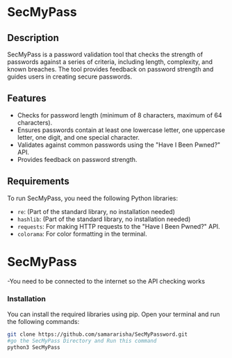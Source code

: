 # SecMyPass

## Description
SecMyPass is a password validation tool that checks the strength of passwords against a series of criteria, including length, complexity, and known breaches. The tool provides feedback on password strength and guides users in creating secure passwords.

## Features
- Checks for password length (minimum of 8 characters, maximum of 64 characters).
- Ensures passwords contain at least one lowercase letter, one uppercase letter, one digit, and one special character.
- Validates against common passwords using the "Have I Been Pwned?" API.
- Provides feedback on password strength.

## Requirements
To run SecMyPass, you need the following Python libraries:
- `re`: (Part of the standard library, no installation needed)
- `hashlib`: (Part of the standard library, no installation needed)
- `requests`: For making HTTP requests to the "Have I Been Pwned?" API.
- `colorama`: For color formatting in the terminal.
# SecMyPass
-You need to be connected to the internet so the API checking works 

### Installation
You can install the required libraries using pip. Open your terminal and run the following commands:

```bash
git clone https://github.com/samararisha/SecMyPassword.git
#go the SecMyPass Directory and Run this command
python3 SecMyPass

